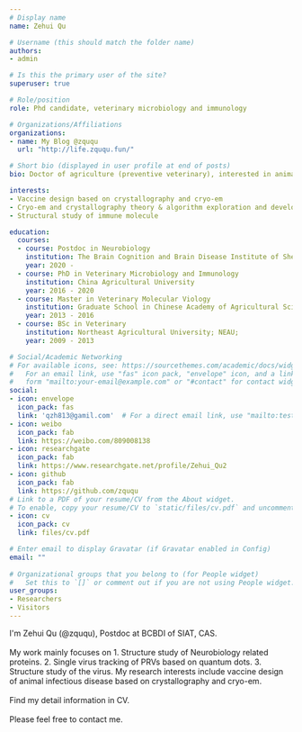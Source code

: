 ```yaml
---
# Display name
name: Zehui Qu 

# Username (this should match the folder name)
authors:
- admin

# Is this the primary user of the site?
superuser: true

# Role/position
role: Phd candidate, veterinary microbiology and immunology 

# Organizations/Affiliations
organizations:
- name: My Blog @zququ
  url: "http://life.zququ.fun/"

# Short bio (displayed in user profile at end of posts)
bio: Doctor of agriculture (preventive veterinary), interested in animal vaccine design through crystallography and cryo-em. For now, working as postdoc in BCBDI, SIAT of China Academy of Sciences.

interests:
- Vaccine design based on crystallography and cryo-em
- Cryo-em and crystallography theory & algorithm exploration and development 
- Structural study of immune molecule

education:
  courses:
  - course: Postdoc in Neurobiology
    institution: The Brain Cognition and Brain Disease Institute of Shenzhen Institutes of Advanced Technology, Chinese Academy of Sciences
    year: 2020 -
  - course: PhD in Veterinary Microbiology and Immunology 
    institution: China Agricultural University 
    year: 2016 - 2020
  - course: Master in Veterinary Molecular Viology 
    institution: Graduate School in Chinese Academy of Agricultural Sciences
    year: 2013 - 2016
  - course: BSc in Veterinary 
    institution: Northeast Agricultural University; NEAU; 
    year: 2009 - 2013

# Social/Academic Networking
# For available icons, see: https://sourcethemes.com/academic/docs/widgets/#icons
#   For an email link, use "fas" icon pack, "envelope" icon, and a link in the
#   form "mailto:your-email@example.com" or "#contact" for contact widget.
social:
- icon: envelope
  icon_pack: fas
  link: 'qzh813@gamil.com'  # For a direct email link, use "mailto:test@example.org".
- icon: weibo 
  icon_pack: fab
  link: https://weibo.com/809008138
- icon: researchgate 
  icon_pack: fab 
  link: https://www.researchgate.net/profile/Zehui_Qu2
- icon: github
  icon_pack: fab
  link: https://github.com/zququ
# Link to a PDF of your resume/CV from the About widget.
# To enable, copy your resume/CV to `static/files/cv.pdf` and uncomment the lines below.  
- icon: cv
  icon_pack: cv
  link: files/cv.pdf

# Enter email to display Gravatar (if Gravatar enabled in Config)
email: ""
  
# Organizational groups that you belong to (for People widget)
#   Set this to `[]` or comment out if you are not using People widget.  
user_groups:
- Researchers
- Visitors
---
```


I'm Zehui Qu (@zququ), Postdoc at BCBDI of SIAT, CAS. <br><br>
My work mainly focuses on 1. Structure study of Neurobiology related proteins. 2. Single virus tracking of PRVs based on quantum dots. 3. Structure study of the virus.
My research interests include vaccine design of animal infectious disease based on crystallography and cryo-em. <br><br>
Find my detail information in CV. <br><br>
Please feel free to contact me. 

